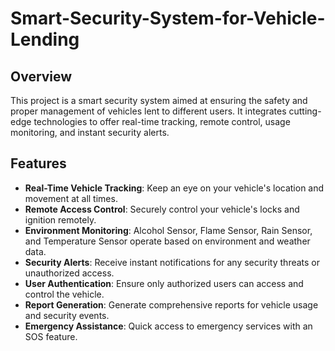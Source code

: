 # Smart-Security-System-for-Vehicle-Lending
## Overview
This project is a smart security system aimed at ensuring the safety and proper management of vehicles lent to different users. It integrates cutting-edge technologies to offer real-time tracking, remote control, usage monitoring, and instant security alerts.
## Features
- **Real-Time Vehicle Tracking**: Keep an eye on your vehicle's location and movement at all times.
- **Remote Access Control**: Securely control your vehicle's locks and ignition remotely.
- **Environment Monitoring**: Alcohol Sensor, Flame Sensor, Rain Sensor, and Temperature Sensor operate based on environment and weather data.
- **Security Alerts**: Receive instant notifications for any security threats or unauthorized access.
- **User Authentication**: Ensure only authorized users can access and control the vehicle.
- **Report Generation**: Generate comprehensive reports for vehicle usage and security events.
- **Emergency Assistance**: Quick access to emergency services with an SOS feature.
